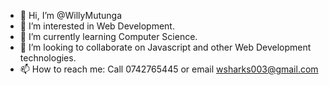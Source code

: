 - 👋 Hi, I’m @WillyMutunga
- 👀 I’m interested in Web Development.
- 🌱 I’m currently learning Computer Science.
- 💞️ I’m looking to collaborate on Javascript and other Web Development technologies.
- 📫 How to reach me: Call 0742765445 or email wsharks003@gmail.com

<!---
WillyMutunga/WillyMutunga is a ✨ special ✨ repository because its `README.md` (this file) appears on your GitHub profile.
You can click the Preview link to take a look at your changes.
--->
